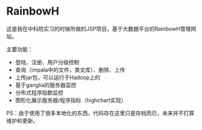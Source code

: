 # RainbowH

这是我在中科院实习的时候所做的JSP项目，基于大数据平台的RainbowH管理网站。

主要功能：
* 登陆、注册、用户分级控制
* 查询（impala中的文件，类文库）、删除、上传
* 上传jar包，可以运行于Hadoop上的
* 基于ganglia的服务器监控
* 分布式程序指数监控
* 图形化展示服务器/程序指标（highchart实现）

PS：由于使用了很多本地化的东西，代码存在这里只是存档而已，未来并不打算维护和更新。
